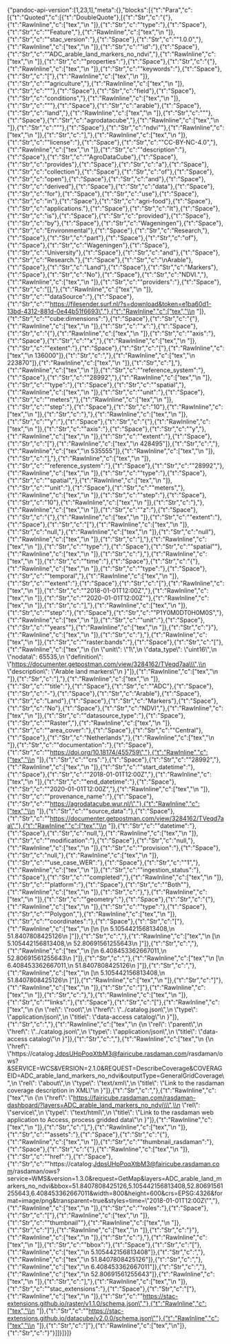 {"pandoc-api-version":[1,23,1],"meta":{},"blocks":[{"t":"Para","c":[{"t":"Quoted","c":[{"t":"DoubleQuote"},[{"t":"Str","c":"{"},{"t":"RawInline","c":["tex","\\n  "]},{"t":"Str","c":"\"type\":"},{"t":"Space"},{"t":"Str","c":"\"Feature\","},{"t":"RawInline","c":["tex","\\n  "]},{"t":"Str","c":"\"stac_version\":"},{"t":"Space"},{"t":"Str","c":"\"1.0.0\","},{"t":"RawInline","c":["tex","\\n  "]},{"t":"Str","c":"\"id\":"},{"t":"Space"},{"t":"Str","c":"\"ADC_arable_land_markers_no_ndvi\","},{"t":"RawInline","c":["tex","\\n  "]},{"t":"Str","c":"\"properties\":"},{"t":"Space"},{"t":"Str","c":"{"},{"t":"RawInline","c":["tex","\\n    "]},{"t":"Str","c":"\"keywords\":"},{"t":"Space"},{"t":"Str","c":"["},{"t":"RawInline","c":["tex","\\n      "]},{"t":"Str","c":"\"agriculture\","},{"t":"RawInline","c":["tex","\\n      "]},{"t":"Str","c":"\""},{"t":"Space"},{"t":"Str","c":"field"},{"t":"Space"},{"t":"Str","c":"conditions\","},{"t":"RawInline","c":["tex","\\n      "]},{"t":"Str","c":"\""},{"t":"Space"},{"t":"Str","c":"arable"},{"t":"Space"},{"t":"Str","c":"land\","},{"t":"RawInline","c":["tex","\\n      "]},{"t":"Str","c":"\""},{"t":"Space"},{"t":"Str","c":"agrodatacube\","},{"t":"RawInline","c":["tex","\\n      "]},{"t":"Str","c":"\""},{"t":"Space"},{"t":"Str","c":"ndvi\""},{"t":"RawInline","c":["tex","\\n    "]},{"t":"Str","c":"],"},{"t":"RawInline","c":["tex","\\n    "]},{"t":"Str","c":"\"license\":"},{"t":"Space"},{"t":"Str","c":"\"CC-BY-NC-4.0\","},{"t":"RawInline","c":["tex","\\n    "]},{"t":"Str","c":"\"description\":"},{"t":"Space"},{"t":"Str","c":"\"AgroDataCube"},{"t":"Space"},{"t":"Str","c":"provides"},{"t":"Space"},{"t":"Str","c":"a"},{"t":"Space"},{"t":"Str","c":"collection"},{"t":"Space"},{"t":"Str","c":"of"},{"t":"Space"},{"t":"Str","c":"open"},{"t":"Space"},{"t":"Str","c":"and"},{"t":"Space"},{"t":"Str","c":"derived"},{"t":"Space"},{"t":"Str","c":"data"},{"t":"Space"},{"t":"Str","c":"for"},{"t":"Space"},{"t":"Str","c":"use"},{"t":"Space"},{"t":"Str","c":"in"},{"t":"Space"},{"t":"Str","c":"agri-food"},{"t":"Space"},{"t":"Str","c":"applications."},{"t":"Space"},{"t":"Str","c":"It"},{"t":"Space"},{"t":"Str","c":"is"},{"t":"Space"},{"t":"Str","c":"provided"},{"t":"Space"},{"t":"Str","c":"by"},{"t":"Space"},{"t":"Str","c":"Wageningen"},{"t":"Space"},{"t":"Str","c":"Environmental"},{"t":"Space"},{"t":"Str","c":"Research,"},{"t":"Space"},{"t":"Str","c":"part"},{"t":"Space"},{"t":"Str","c":"of"},{"t":"Space"},{"t":"Str","c":"Wageningen"},{"t":"Space"},{"t":"Str","c":"University"},{"t":"Space"},{"t":"Str","c":"and"},{"t":"Space"},{"t":"Str","c":"Research."},{"t":"Space"},{"t":"Str","c":"\\nArable"},{"t":"Space"},{"t":"Str","c":"Land"},{"t":"Space"},{"t":"Str","c":"Markers"},{"t":"Space"},{"t":"Str","c":"No"},{"t":"Space"},{"t":"Str","c":"NDVI.\","},{"t":"RawInline","c":["tex","\\n    "]},{"t":"Str","c":"\"providers\":"},{"t":"Space"},{"t":"Str","c":"[],"},{"t":"RawInline","c":["tex","\\n    "]},{"t":"Str","c":"\"dataSource\":"},{"t":"Space"},{"t":"Str","c":"\"https://filesender.surf.nl/?s=download&token=e1ba60d1-13bd-4312-881d-0e44b51f6693\","},{"t":"RawInline","c":["tex","\\n    "]},{"t":"Str","c":"\"cube:dimensions\":"},{"t":"Space"},{"t":"Str","c":"{"},{"t":"RawInline","c":["tex","\\n      "]},{"t":"Str","c":"\"x\":"},{"t":"Space"},{"t":"Str","c":"{"},{"t":"RawInline","c":["tex","\\n        "]},{"t":"Str","c":"\"axis\":"},{"t":"Space"},{"t":"Str","c":"\"x\","},{"t":"RawInline","c":["tex","\\n        "]},{"t":"Str","c":"\"extent\":"},{"t":"Space"},{"t":"Str","c":"["},{"t":"RawInline","c":["tex","\\n          136000"]},{"t":"Str","c":","},{"t":"RawInline","c":["tex","\\n          223870"]},{"t":"RawInline","c":["tex","\\n        "]},{"t":"Str","c":"],"},{"t":"RawInline","c":["tex","\\n        "]},{"t":"Str","c":"\"reference_system\":"},{"t":"Space"},{"t":"Str","c":"\"28992\","},{"t":"RawInline","c":["tex","\\n        "]},{"t":"Str","c":"\"type\":"},{"t":"Space"},{"t":"Str","c":"\"spatial\","},{"t":"RawInline","c":["tex","\\n        "]},{"t":"Str","c":"\"unit\":"},{"t":"Space"},{"t":"Str","c":"\"meters\","},{"t":"RawInline","c":["tex","\\n        "]},{"t":"Str","c":"\"step\":"},{"t":"Space"},{"t":"Str","c":"10"},{"t":"RawInline","c":["tex","\\n      "]},{"t":"Str","c":"},"},{"t":"RawInline","c":["tex","\\n      "]},{"t":"Str","c":"\"y\":"},{"t":"Space"},{"t":"Str","c":"{"},{"t":"RawInline","c":["tex","\\n        "]},{"t":"Str","c":"\"axis\":"},{"t":"Space"},{"t":"Str","c":"\"y\","},{"t":"RawInline","c":["tex","\\n        "]},{"t":"Str","c":"\"extent\":"},{"t":"Space"},{"t":"Str","c":"["},{"t":"RawInline","c":["tex","\\n          428495"]},{"t":"Str","c":","},{"t":"RawInline","c":["tex","\\n          535555"]},{"t":"RawInline","c":["tex","\\n        "]},{"t":"Str","c":"],"},{"t":"RawInline","c":["tex","\\n        "]},{"t":"Str","c":"\"reference_system\":"},{"t":"Space"},{"t":"Str","c":"\"28992\","},{"t":"RawInline","c":["tex","\\n        "]},{"t":"Str","c":"\"type\":"},{"t":"Space"},{"t":"Str","c":"\"spatial\","},{"t":"RawInline","c":["tex","\\n        "]},{"t":"Str","c":"\"unit\":"},{"t":"Space"},{"t":"Str","c":"\"meters\","},{"t":"RawInline","c":["tex","\\n        "]},{"t":"Str","c":"\"step\":"},{"t":"Space"},{"t":"Str","c":"10"},{"t":"RawInline","c":["tex","\\n      "]},{"t":"Str","c":"},"},{"t":"RawInline","c":["tex","\\n      "]},{"t":"Str","c":"\"z\":"},{"t":"Space"},{"t":"Str","c":"{"},{"t":"RawInline","c":["tex","\\n        "]},{"t":"Str","c":"\"extent\":"},{"t":"Space"},{"t":"Str","c":"["},{"t":"RawInline","c":["tex","\\n          "]},{"t":"Str","c":"null,"},{"t":"RawInline","c":["tex","\\n          "]},{"t":"Str","c":"null"},{"t":"RawInline","c":["tex","\\n        "]},{"t":"Str","c":"],"},{"t":"RawInline","c":["tex","\\n        "]},{"t":"Str","c":"\"type\":"},{"t":"Space"},{"t":"Str","c":"\"spatial\""},{"t":"RawInline","c":["tex","\\n      "]},{"t":"Str","c":"},"},{"t":"RawInline","c":["tex","\\n      "]},{"t":"Str","c":"\"time\":"},{"t":"Space"},{"t":"Str","c":"{"},{"t":"RawInline","c":["tex","\\n        "]},{"t":"Str","c":"\"type\":"},{"t":"Space"},{"t":"Str","c":"\"temporal\","},{"t":"RawInline","c":["tex","\\n        "]},{"t":"Str","c":"\"extent\":"},{"t":"Space"},{"t":"Str","c":"["},{"t":"RawInline","c":["tex","\\n          "]},{"t":"Str","c":"\"2018-01-01T12:00Z\","},{"t":"RawInline","c":["tex","\\n          "]},{"t":"Str","c":"\"2020-01-01T12:00Z\""},{"t":"RawInline","c":["tex","\\n        "]},{"t":"Str","c":"],"},{"t":"RawInline","c":["tex","\\n        "]},{"t":"Str","c":"\"step\":"},{"t":"Space"},{"t":"Str","c":"\"P1Y0M0DT0H0M0S\","},{"t":"RawInline","c":["tex","\\n        "]},{"t":"Str","c":"\"unit\":"},{"t":"Space"},{"t":"Str","c":"\"years\""},{"t":"RawInline","c":["tex","\\n      "]},{"t":"Str","c":"}"},{"t":"RawInline","c":["tex","\\n    "]},{"t":"Str","c":"},"},{"t":"RawInline","c":["tex","\\n    "]},{"t":"Str","c":"\"raster:bands\":"},{"t":"Space"},{"t":"Str","c":"["},{"t":"RawInline","c":["tex","\\n      {\\n        \\\"unit\\\": \\\"1\\\",\\n        \\\"data_type\\\": \\\"uint16\\\",\\n        \\\"nodata\\\": 65535,\\n        \\\"definition\\\": \\\"https://documenter.getpostman.com/view/3284162/TVeqd7aa\\\",\\n        \\\"description\\\": \\\"Arable land markers\\\"\\n      }"]},{"t":"RawInline","c":["tex","\\n    "]},{"t":"Str","c":"],"},{"t":"RawInline","c":["tex","\\n    "]},{"t":"Str","c":"\"title\":"},{"t":"Space"},{"t":"Str","c":"\"ADC"},{"t":"Space"},{"t":"Str","c":"-"},{"t":"Space"},{"t":"Str","c":"Arable"},{"t":"Space"},{"t":"Str","c":"Land"},{"t":"Space"},{"t":"Str","c":"Markers"},{"t":"Space"},{"t":"Str","c":"No"},{"t":"Space"},{"t":"Str","c":"NDVI\","},{"t":"RawInline","c":["tex","\\n    "]},{"t":"Str","c":"\"datasource_type\":"},{"t":"Space"},{"t":"Str","c":"\"Raster\","},{"t":"RawInline","c":["tex","\\n    "]},{"t":"Str","c":"\"area_cover\":"},{"t":"Space"},{"t":"Str","c":"\"Central"},{"t":"Space"},{"t":"Str","c":"Netherlands\","},{"t":"RawInline","c":["tex","\\n    "]},{"t":"Str","c":"\"documentation\":"},{"t":"Space"},{"t":"Str","c":"\"https://doi.org/10.18174/455759\","},{"t":"RawInline","c":["tex","\\n    "]},{"t":"Str","c":"\"crs\":"},{"t":"Space"},{"t":"Str","c":"\"28992\","},{"t":"RawInline","c":["tex","\\n    "]},{"t":"Str","c":"\"start_datetime\":"},{"t":"Space"},{"t":"Str","c":"\"2018-01-01T12:00Z\","},{"t":"RawInline","c":["tex","\\n    "]},{"t":"Str","c":"\"end_datetime\":"},{"t":"Space"},{"t":"Str","c":"\"2020-01-01T12:00Z\","},{"t":"RawInline","c":["tex","\\n    "]},{"t":"Str","c":"\"provenance_name\":"},{"t":"Space"},{"t":"Str","c":"\"https://agrodatacube.wur.nl/\","},{"t":"RawInline","c":["tex","\\n    "]},{"t":"Str","c":"\"source_data\":"},{"t":"Space"},{"t":"Str","c":"\"https://documenter.getpostman.com/view/3284162/TVeqd7aa\","},{"t":"RawInline","c":["tex","\\n    "]},{"t":"Str","c":"\"datetime\":"},{"t":"Space"},{"t":"Str","c":"null,"},{"t":"RawInline","c":["tex","\\n    "]},{"t":"Str","c":"\"modification\":"},{"t":"Space"},{"t":"Str","c":"null,"},{"t":"RawInline","c":["tex","\\n    "]},{"t":"Str","c":"\"provision\":"},{"t":"Space"},{"t":"Str","c":"null,"},{"t":"RawInline","c":["tex","\\n    "]},{"t":"Str","c":"\"use_case_WER\":"},{"t":"Space"},{"t":"Str","c":"\"1\","},{"t":"RawInline","c":["tex","\\n    "]},{"t":"Str","c":"\"ingestion_status\":"},{"t":"Space"},{"t":"Str","c":"\"completed\","},{"t":"RawInline","c":["tex","\\n    "]},{"t":"Str","c":"\"platform\":"},{"t":"Space"},{"t":"Str","c":"\"Both\""},{"t":"RawInline","c":["tex","\\n  "]},{"t":"Str","c":"},"},{"t":"RawInline","c":["tex","\\n  "]},{"t":"Str","c":"\"geometry\":"},{"t":"Space"},{"t":"Str","c":"{"},{"t":"RawInline","c":["tex","\\n    "]},{"t":"Str","c":"\"type\":"},{"t":"Space"},{"t":"Str","c":"\"Polygon\","},{"t":"RawInline","c":["tex","\\n    "]},{"t":"Str","c":"\"coordinates\":"},{"t":"Space"},{"t":"Str","c":"["},{"t":"RawInline","c":["tex","\\n      [\\n        [\\n          5.105442156813408,\\n          51.8407808425126\\n        ]"]},{"t":"Str","c":","},{"t":"RawInline","c":["tex","\\n        [\\n          5.105442156813408,\\n          52.80691561255643\\n        ]"]},{"t":"Str","c":","},{"t":"RawInline","c":["tex","\\n        [\\n          6.408453362667011,\\n          52.80691561255643\\n        ]"]},{"t":"Str","c":","},{"t":"RawInline","c":["tex","\\n        [\\n          6.408453362667011,\\n          51.8407808425126\\n        ]"]},{"t":"Str","c":","},{"t":"RawInline","c":["tex","\\n        [\\n          5.105442156813408,\\n          51.8407808425126\\n        ]"]},{"t":"RawInline","c":["tex","\\n      "]},{"t":"Str","c":"]"},{"t":"RawInline","c":["tex","\\n    "]},{"t":"Str","c":"]"},{"t":"RawInline","c":["tex","\\n  "]},{"t":"Str","c":"},"},{"t":"RawInline","c":["tex","\\n  "]},{"t":"Str","c":"\"links\":"},{"t":"Space"},{"t":"Str","c":"["},{"t":"RawInline","c":["tex","\\n    {\\n      \\\"rel\\\": \\\"root\\\",\\n      \\\"href\\\": \\\"../catalog.json\\\",\\n      \\\"type\\\": \\\"application/json\\\",\\n      \\\"title\\\": \\\"data-access catalog\\\"\\n    }"]},{"t":"Str","c":","},{"t":"RawInline","c":["tex","\\n    {\\n      \\\"rel\\\": \\\"parent\\\",\\n      \\\"href\\\": \\\"../catalog.json\\\",\\n      \\\"type\\\": \\\"application/json\\\",\\n      \\\"title\\\": \\\"data-access catalog\\\"\\n    }"]},{"t":"Str","c":","},{"t":"RawInline","c":["tex","\\n    {\\n      \\\"href\\\": \\\"https://catalog:JdpsUHpPoqXtbM3@fairicube.rasdaman.com/rasdaman/ows?&SERVICE=WCS&VERSION=2.1.0&REQUEST=DescribeCoverage&COVERAGEID=ADC_arable_land_markers_no_ndvi&outputType=GeneralGridCoverage\\\",\\n      \\\"rel\\\": \\\"about\\\",\\n      \\\"type\\\": \\\"text/xml\\\",\\n      \\\"title\\\": \\\"Link to the rasdaman coverage description in XML\\\"\\n    }"]},{"t":"Str","c":","},{"t":"RawInline","c":["tex","\\n    {\\n      \\\"href\\\": \\\"https://fairicube.rasdaman.com/rasdaman-dashboard/?layers=ADC_arable_land_markers_no_ndvi\\\",\\n      \\\"rel\\\": \\\"service\\\",\\n      \\\"type\\\": \\\"text/html\\\",\\n      \\\"title\\\": \\\"Link to the rasdaman web application to Access, process gridded data\\\"\\n    }"]},{"t":"RawInline","c":["tex","\\n  "]},{"t":"Str","c":"],"},{"t":"RawInline","c":["tex","\\n  "]},{"t":"Str","c":"\"assets\":"},{"t":"Space"},{"t":"Str","c":"{"},{"t":"RawInline","c":["tex","\\n    "]},{"t":"Str","c":"\"thumbnail_rasdaman\":"},{"t":"Space"},{"t":"Str","c":"{"},{"t":"RawInline","c":["tex","\\n      "]},{"t":"Str","c":"\"href\":"},{"t":"Space"},{"t":"Str","c":"\"https://catalog:JdpsUHpPoqXtbM3@fairicube.rasdaman.com/rasdaman/ows?service=WMS&version=1.3.0&request=GetMap&layers=ADC_arable_land_markers_no_ndvi&bbox=51.8407808425126,5.105442156813408,52.80691561255643,6.408453362667011&width=800&height=600&crs=EPSG:4326&format=image/png&transparent=true&styles=time=\\\"2018-01-01T12:00Z\\\"\","},{"t":"RawInline","c":["tex","\\n      "]},{"t":"Str","c":"\"roles\":"},{"t":"Space"},{"t":"Str","c":"["},{"t":"RawInline","c":["tex","\\n        "]},{"t":"Str","c":"\"thumbnail\""},{"t":"RawInline","c":["tex","\\n      "]},{"t":"Str","c":"]"},{"t":"RawInline","c":["tex","\\n    "]},{"t":"Str","c":"}"},{"t":"RawInline","c":["tex","\\n  "]},{"t":"Str","c":"},"},{"t":"RawInline","c":["tex","\\n  "]},{"t":"Str","c":"\"bbox\":"},{"t":"Space"},{"t":"Str","c":"["},{"t":"RawInline","c":["tex","\\n    5.105442156813408"]},{"t":"Str","c":","},{"t":"RawInline","c":["tex","\\n    51.8407808425126"]},{"t":"Str","c":","},{"t":"RawInline","c":["tex","\\n    6.408453362667011"]},{"t":"Str","c":","},{"t":"RawInline","c":["tex","\\n    52.80691561255643"]},{"t":"RawInline","c":["tex","\\n  "]},{"t":"Str","c":"],"},{"t":"RawInline","c":["tex","\\n  "]},{"t":"Str","c":"\"stac_extensions\":"},{"t":"Space"},{"t":"Str","c":"["},{"t":"RawInline","c":["tex","\\n    "]},{"t":"Str","c":"\"https://stac-extensions.github.io/raster/v1.1.0/schema.json\","},{"t":"RawInline","c":["tex","\\n    "]},{"t":"Str","c":"\"https://stac-extensions.github.io/datacube/v2.0.0/schema.json\""},{"t":"RawInline","c":["tex","\\n  "]},{"t":"Str","c":"]"},{"t":"RawInline","c":["tex","\\n"]},{"t":"Str","c":"}"}]]}]}]}
